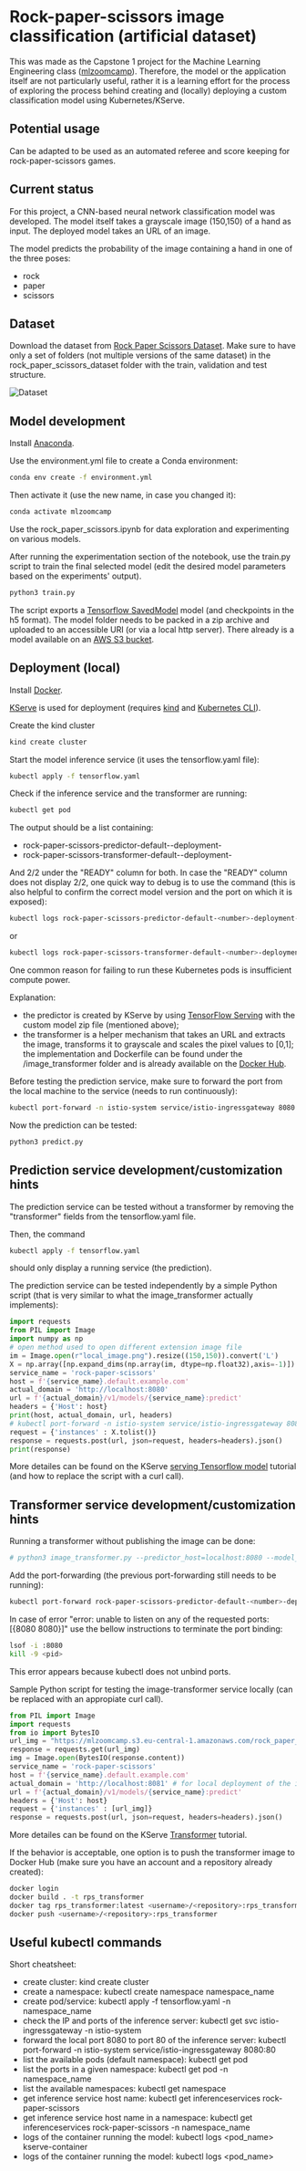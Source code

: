 # Rock-paper-scissors image classification (artificial dataset)
This was made as the Capstone 1 project for the Machine Learning Engineering class ([mlzoomcamp](https://github.com/alexeygrigorev/mlbookcamp-code/tree/master/course-zoomcamp)). Therefore, the model or the application itself are not particularly useful, rather it is a learning effort for the process of exploring the process behind creating and (locally) deploying a custom classification model using Kubernetes/KServe.

## Potential usage

Can be adapted to be used as an automated referee and score keeping for rock-paper-scissors games.

## Current status

For this project, a CNN-based neural network classification model was developed.
The model itself takes a grayscale image (150,150) of a hand as input.
The deployed model takes an URL of an image. 

The model predicts the probability of the image containing a hand in one of the three poses:
 - rock
 - paper
 - scissors

## Dataset 
Download the dataset from [Rock Paper Scissors Dataset](https://www.kaggle.com/datasets/sanikamal/rock-paper-scissors-dataset). Make sure to have only a set of folders (not multiple versions of the same dataset) in the rock\_paper\_scissors\_dataset folder with the train, validation and test structure.

  ![Dataset](https://github.com/daniel-gheorghita/mlzoomcamp/blob/main/Projects/Capstone_1_rock_paper_scissor_classification/sample_dataset.png)

## Model development
Install [Anaconda](https://www.anaconda.com/products/distribution).

Use the environment.yml file to create a Conda environment: 
```sh
conda env create -f environment.yml
```

Then activate it (use the new name, in case you changed it):
```sh
conda activate mlzoomcamp
```

Use the rock\_paper\_scissors.ipynb for data exploration and experimenting on various models. 

After running the experimentation section of the notebook, use the train.py script to train the final selected model (edit the desired model parameters based on the experiments' output). 
```sh
python3 train.py
```

The script exports a  [Tensorflow SavedModel](https://www.tensorflow.org/guide/saved_model) model (and checkpoints in the h5 format). The model folder needs to be packed in a zip archive and uploaded to an accessible URI (or via a local http server). There already is a model available on an [AWS S3 bucket](https://mlzoomcamp.s3.eu-central-1.amazonaws.com/rock_paper_scissors_model/rps-model-1.zip).

## Deployment (local)
Install [Docker](https://www.docker.com/).

[KServe](https://kserve.github.io/website/0.9/get_started/) is used for deployment (requires [kind](https://kind.sigs.k8s.io/docs/user/quick-start) and [Kubernetes CLI](https://kubernetes.io/docs/tasks/tools/)).

Create the kind cluster
```sh
kind create cluster
```

Start the model inference service (it uses the tensorflow.yaml file):
```sh
kubectl apply -f tensorflow.yaml
```

Check if the inference service and the transformer are running:
```sh
kubectl get pod
```

The output should be a list containing:
 - rock-paper-scissors-predictor-default-<number>-deployment-<ID>
 - rock-paper-scissors-transformer-default-<number>-deployment-<ID>

And 2/2 under the "READY" column for both. In case the "READY" column does not display 2/2, one quick way to debug is to use the command (this is also helpful to confirm the correct model version and the port on which it is exposed):
```sh
kubectl logs rock-paper-scissors-predictor-default-<number>-deployment-<ID> kserve-container
```

or 

```sh
kubectl logs rock-paper-scissors-transformer-default-<number>-deployment-<ID> kserve-container
```

One common reason for failing to run these Kubernetes pods is insufficient compute power.

Explanation: 
 - the predictor is created by KServe by using [TensorFlow Serving](https://www.tensorflow.org/tfx/guide/serving) with the custom model zip file (mentioned above);
 - the transformer is a helper mechanism that takes an URL and extracts the image, transforms it to grayscale and scales the pixel values to [0,1]; the implementation and Dockerfile can be found under the /image_transformer folder and is already available on the [Docker Hub](https://hub.docker.com/layers/danielghe/mlzoomcamp/rps\_transformer/images/sha256-d54d25b39705e2e2bbd7aae5b77e347dbe1b54b7fd15624f6ba41c8a01a4d48a?context=explore). 

Before testing the prediction service, make sure to forward the port from the local machine to the service (needs to run continuously):

```sh
kubectl port-forward -n istio-system service/istio-ingressgateway 8080:80
```

Now the prediction can be tested:
```sh
python3 predict.py
```

## Prediction service development/customization hints

The prediction service can be tested without a transformer by removing the "transformer" fields from the tensorflow.yaml file. 

Then, the command
```sh
kubectl apply -f tensorflow.yaml
```
should only display a running service (the prediction).

The prediction service can be tested independently by a simple Python script (that is very similar to what the image_transformer actually implements):
```python
import requests
from PIL import Image
import numpy as np
# open method used to open different extension image file
im = Image.open(r"local_image.png").resize((150,150)).convert('L')
X = np.array([np.expand_dims(np.array(im, dtype=np.float32),axis=-1)]) / 255
service_name = 'rock-paper-scissors'
host = f'{service_name}.default.example.com'
actual_domain = 'http://localhost:8080'
url = f'{actual_domain}/v1/models/{service_name}:predict'
headers = {'Host': host}
print(host, actual_domain, url, headers)
# kubectl port-forward -n istio-system service/istio-ingressgateway 8080:80   <- has to be running
request = {'instances' : X.tolist()}
response = requests.post(url, json=request, headers=headers).json()
print(response)
```

More detailes can be found on the KServe [serving Tensorflow model](https://kserve.github.io/website/modelserving/v1beta1/tensorflow/) tutorial (and how to replace the script with a curl call).

## Transformer service development/customization hints

Running a transformer without publishing the image can be done:
```sh
# python3 image_transformer.py --predictor_host=localhost:8080 --model_name=rock-paper-scissors --http_port=8081
```

Add the port-forwarding (the previous port-forwarding still needs to be running):
```sh
kubectl port-forward rock-paper-scissors-predictor-default-<number>-deployment-<ID> 8080:8080
```

In case of error "error: unable to listen on any of the requested ports: [{8080 8080}]" use the bellow instructions to terminate the port binding:
```sh
lsof -i :8080
kill -9 <pid>
```
This error appears because kubectl does not unbind ports.

Sample Python script for testing the image-transformer service locally (can be replaced with an appropiate curl call).
```python
from PIL import Image
import requests
from io import BytesIO
url_img = "https://mlzoomcamp.s3.eu-central-1.amazonaws.com/rock_paper_scissors_model/test/rock/testrock01-00.png"
response = requests.get(url_img)
img = Image.open(BytesIO(response.content))
service_name = 'rock-paper-scissors'
host = f'{service_name}.default.example.com'
actual_domain = 'http://localhost:8081' # for local deployment of the image transformer
url = f'{actual_domain}/v1/models/{service_name}:predict'
headers = {'Host': host}
request = {'instances' : [url_img]}
response = requests.post(url, json=request, headers=headers).json()
```

More detailes can be found on the KServe [Transformer](https://kserve.github.io/website/modelserving/v1beta1/transformer/torchserve_image_transformer/) tutorial.

If the behavior is acceptable, one option is to push the transformer image to Docker Hub (make sure you have an account and a repository already created):
```sh
docker login
docker build . -t rps_transformer
docker tag rps_transformer:latest <username>/<repository>:rps_transformer
docker push <username>/<repository>:rps_transformer
```

## Useful kubectl commands

Short cheatsheet:
 - create cluster: kind create cluster
 - create a namespace: kubectl create namespace namespace_name
 - create pod/service: kubectl apply -f tensorflow.yaml -n namespace_name
 - check the IP and ports of the inference server: kubectl get svc istio-ingressgateway -n istio-system
 - forward the local port 8080 to port 80 of the inference server: kubectl port-forward -n istio-system service/istio-ingressgateway 8080:80
 - list the available pods (default namespace): kubectl get pod
 - list the ports in a given namespace: kubectl get pod -n namespace_name
 - list the available namespaces: kubectl get namespace
 - get inference service host name: kubectl get inferenceservices rock-paper-scissors
 - get inference service host name in a namespace: kubectl get inferenceservices rock-paper-scissors -n namespace_name
 - logs of the container running the model: kubectl logs <pod_name> kserve-container
 - logs of the container running the model: kubectl logs <pod_name>


